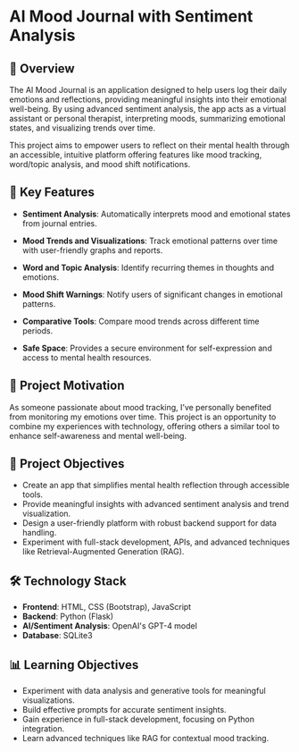 # AI Mood Journal with Sentiment Analysis

## 📖 Overview

The AI Mood Journal is an application designed to help users log their daily emotions and reflections, providing meaningful insights into their emotional well-being. By using advanced sentiment analysis, the app acts as a virtual assistant or personal therapist, interpreting moods, summarizing emotional states, and visualizing trends over time.

This project aims to empower users to reflect on their mental health through an accessible, intuitive platform offering features like mood tracking, word/topic analysis, and mood shift notifications.

## 🌟 Key Features

- **Sentiment Analysis**: Automatically interprets mood and emotional states from journal entries.

- **Mood Trends and Visualizations**: Track emotional patterns over time with user-friendly graphs and reports.

- **Word and Topic Analysis**: Identify recurring themes in thoughts and emotions.

- **Mood Shift Warnings**: Notify users of significant changes in emotional patterns.

- **Comparative Tools**: Compare mood trends across different time periods.

- **Safe Space**: Provides a secure environment for self-expression and access to mental health resources.

## 🧠 Project Motivation

As someone passionate about mood tracking, I’ve personally benefited from monitoring my emotions over time. This project is an opportunity to combine my experiences with technology, offering others a similar tool to enhance self-awareness and mental well-being.

## 🎯 Project Objectives

- Create an app that simplifies mental health reflection through accessible tools.
- Provide meaningful insights with advanced sentiment analysis and trend visualization.
- Design a user-friendly platform with robust backend support for data handling.
- Experiment with full-stack development, APIs, and advanced techniques like Retrieval-Augmented Generation (RAG).

## 🛠️ Technology Stack

- **Frontend**: HTML, CSS (Bootstrap), JavaScript
- **Backend**: Python (Flask)
- **AI/Sentiment Analysis**: OpenAI's GPT-4 model
- **Database**: SQLite3

## 📊 Learning Objectives

- Experiment with data analysis and generative tools for meaningful visualizations.
- Build effective prompts for accurate sentiment insights.
- Gain experience in full-stack development, focusing on Python integration.
- Learn advanced techniques like RAG for contextual mood tracking.